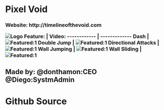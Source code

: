 <h1> Pixel Void
<h3> Website:
http://timelineofthevoid.com

![Logo](http://162.250.191.163/wordpress/wp-content/uploads/2021/02/Logo-with-Text-300x188.png)
Feature: | Video:
------------ | -------------
Dash | ![Featured:1](http://162.250.191.163/wordpress/wp-content/uploads/2021/02/Double-Jump.gif)
Double Jump | ![Featured:1](http://162.250.191.163/wordpress/wp-content/uploads/2021/02/Double-Jump.gif)
Directional Attacks | ![Featured:1](http://162.250.191.163/wordpress/wp-content/uploads/2021/02/Double-Jump.gif)
Wall Jumping | ![Featured:1](http://162.250.191.163/wordpress/wp-content/uploads/2021/02/Double-Jump.gif)
Wall Sliding | ![Featured:1](http://162.250.191.163/wordpress/wp-content/uploads/2021/02/Double-Jump.gif)

<h2> Made by:
@donthamon:CEO @Diego:SystmAdmin
  
# Github Source
